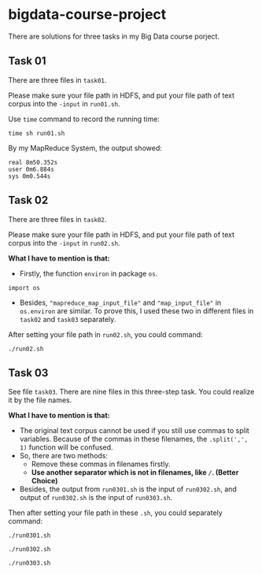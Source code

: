 # bigdata-course-project
There are solutions for three tasks in my Big Data course porject.

## Task 01
There are three files in `task01`.

Please make sure your file path in HDFS, and put your file path of text corpus into the `-input` in `run01.sh`. 

Use `time` command to record the running time:
```
time sh run01.sh
```
By my MapReduce System, the output showed: 
```
real 8m50.352s
user 0m6.884s
sys 0m0.544s
```

## Task 02
There are three files in `task02`. 

Please make sure your file path in HDFS, and put your file path of text corpus into the `-input` in `run02.sh`.

**What I have to mention is that:**
* Firstly, the function `environ` in package `os`.  
```
import os
```

* Besides, `"mapreduce_map_input_file"` and `"map_input_file"` in `os.environ` are similar. To prove this, I used these two in different files in `task02` and `task03` separately. 

After setting your file path in `run02.sh`, you could command: 
```
./run02.sh
```

## Task 03
See file `task03`. There are nine files in this three-step task. You could realize it by the file names. 

**What I have to mention is that:**
* The original text corpus cannot be used if you still use commas to split variables. Because of the commas in these filenames, the `.split(',', 1)` function will be confused. 
* So, there are two methods: 
    * Remove these commas in filenames firstly. 
    * **Use another separator which is not in filenames, like `/`. (Better Choice)** 
* Besides, the output from `run0301.sh` is the input of `run0302.sh`, and output of `run0302.sh` is the input of `run0303.sh`. 

Then after setting your file path in these `.sh`, you could separately command: 
```
./run0301.sh
```
```
./run0302.sh
```
```
./run0303.sh
```
